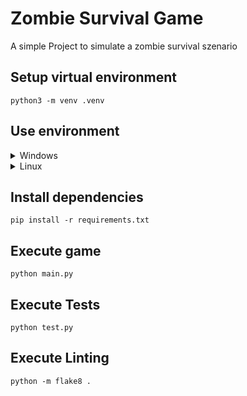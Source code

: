# Zombie Survival Game
A simple Project to simulate a zombie survival szenario

## Setup virtual environment
```shell
python3 -m venv .venv 
```

## Use environment
<details> 
<summary>Windows</summary>

```powershell
.venv\Scripts\Activate.ps1
```
</details>

<details> 
<summary>Linux</summary>

```shell
source .venv/bin/activate
```
</details>

## Install dependencies 
```shell
pip install -r requirements.txt
```

## Execute game
```shell
python main.py
```

## Execute Tests
```shell
python test.py
```

## Execute Linting
```shell
python -m flake8 .
```
